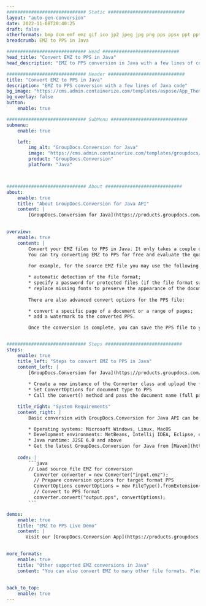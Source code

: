 ```yaml
---
############################# Static ############################
layout: "auto-gen-conversion"
date: 2022-11-08T20:40:25
draft: false
otherformats: bmp dcm emf emz gif ico jp2 jpeg jpg png pps ppsx ppt pptx psb psd svg svgz tga tif tiff webp wmf wmz
breadcrumb: EMZ to PPS in Java

############################# Head ############################
head_title: "Convert EMZ to PPS in Java"
head_description: "EMZ to PPS conversion in Java with a few lines of code. Convert over 160 file formats using the GroupDocs document conversion API for Java"

############################# Header ############################
title: "Convert EMZ to PPS in Java"
description: "EMZ to PPS conversion with a few lines of Java code"
bg_image: "https://cms.admin.containerize.com/templates/aspose/App_Themes/V3/images/bg/header1.png"
bg_overlay: false
button:
    enable: true

############################# SubMenu ############################
submenu:
    enable: true

    left:
        img_alt: "GroupDocs.Conversion for Java"
        image: "https://cms.admin.containerize.com/templates/groupdocs/images/product-logos/90x90-noborder/groupdocs-conversion-java.png"
        product: "GroupDocs.Conversion"
        platform: "Java"



############################# About ############################
about:
    enable: true
    title: "About GroupDocs.Conversion for Java API"
    content: |
        [GroupDocs.Conversion for Java](https://products.groupdocs.com/conversion/java/) is an advanced file format conversion API for converting between popular image and document formats such as Microsoft Office, OpenDocument, PDF, HTML, email, CAD. and much more with just a few lines of code. The native API automatically detects the formats of the original documents and offers many options for customizing the converted documents. Along with the function of extracting information from a document, it also supports caching of the conversion results to the local disk by default. However, any type of cache storage can be supported by implementing the appropriate interfaces - Amazon S3, Dropbox, Google Drive, Windows Azure, Reddis, or any others.
    

overview:
    enable: true
    content: |
        Convert your EMZ files to PPS in Java. It only takes a couple of lines of Java code on any platform of your choice, such as Windows, Linux, macOS.
        You can try converting EMZ to PPS for free and evaluate the quality of the conversion results. Along with simple file conversion scripts, you can try more sophisticated options for loading the EMZ source file and storing the PPS output. 
        
        For example, for the source EMZ file you may use the following load options:

        * automatic detection of the file format;
        * specify a password for protected files (if the file format supports it);
        * replace missing fonts to preserve the appearance of the document.
        
        There are also advanced convert options for the PPS file:

        * convert a specific page of a document or a range of pages;
        * add a watermark to the converted PPS.

        Once the conversion is complete, you can save the PPS file to your local file path or to any third party storage such as FTP, Amazon S3, Google Drive, Dropbox etc. Please note - to convert EMZ to PPS, you do not need to install any additional software, such as MS Office, Open Office, Adobe Acrobat Reader etc.


############################# Steps ############################
steps:
    enable: true
    title_left: "Steps to convert EMZ to PPS in Java"
    content_left: |
        [GroupDocs.Conversion for Java](https://products.groupdocs.com/conversion/java/) allows developers to easily convert EMZ file to PPS with a few lines of code.
        
        * Create a new instance of the Converter class and upload the file EMZ with the full path
        * Set ConvertOptions for document type to PPS
        * Call the convert() method and pass the document name (full path) and format (PPS) as a parameter

    title_right: "System Requirements"
    content_right: |
        Basic conversion with GroupDocs.Conversion for Java API can be done with just a few lines of code. Our APIs are supported on all major platforms and operating systems. Before executing the code below, make sure you have the following prerequisites installed on your system.

        * Operating systems: Microsoft Windows, Linux, MacOS
        * Development environments: NetBeans, Intellij IDEA, Eclipse, etc.
        * Java runtime: J2SE 6.0 and above
        * Get the latest GroupDocs.Conversion for Java from [Maven](https://repository.groupdocs.com/webapp/#/artifacts/browse/tree/General/repo/com/groupdocs/groupdocs-conversion)
         
    code: |
        ```java    
        // Load source file EMZ for conversion
          Converter converter = new Converter("input.emz");
          // Prepare conversion options for target format PPS
          ConvertOptions convertOptions = new FileType().fromExtension("pps").getConvertOptions();
          // Convert to PPS format
          converter.convert("output.pps", convertOptions);
        ```

demos:
    enable: true
    title: "EMZ to PPS Live Demo"
    content: |
       Visit our [GroupDocs.Conversion App](https://products.groupdocs.app/conversion/family) website and try EMZ to PPS conversion now. The free demo has the following benefits
          

more_formats:
    enable: true
    title: "Other supported EMZ conversions in Java"
    content: "You can also convert EMZ to many other file formats. Please see the list below."
       
       
back_to_top:
    enable: true
---
```

